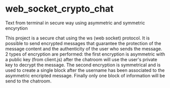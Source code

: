# web_socket_crypto_chat
Text from terminal in secure way using asymmetric and symmetric encyrytion

This project is a secure chat using the ws (web socket) protocol. It is possible
to send encrypted messages that guarantee the protection of the message content
and the authenticity of the user who sends the message. 2 types of encryption are
performed: the first encryption is asymmetric with a public key (from client.js)
after the chatroom will use the user's private key to decrypt the message.
The second encryption is symmetrical and is used to create a single block after the
username has been associated to the asymmetric encripted message.
Finally only one block of information will be send to the chatroom.
